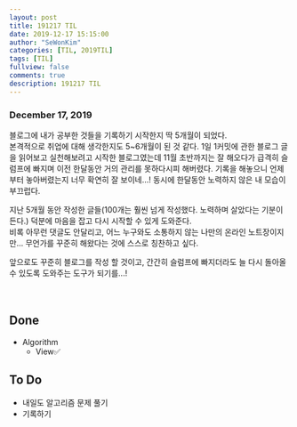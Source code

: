 ```yaml
---
layout: post
title: 191217 TIL 
date: 2019-12-17 15:15:00
author: "SeWonKim"
categories: [TIL, 2019TIL]
tags: [TIL]
fullview: false
comments: true
description: 191217 TIL
---
```


### December 17, 2019

블로그에 내가 공부한 것들을 기록하기 시작한지 딱 5개월이 되었다.      
본격적으로 취업에 대해 생각한지도 5~6개월이 된 것 같다. 1일 1커밋에 관한 블로그 글을 읽어보고 실천해보려고 시작한 블로그였는데 11월 초반까지는 잘 해오다가 급격히 슬럼프에 빠지며 이전 한달동안 거의 관리를 못하다시피 해버렸다. 기록을 해놓으니 언제부터 놓아버렸는지 너무 확연히 잘 보이네...! 동시에 한달동안 노력하지 않은 내 모습이 부끄럽다.

지난 5개월 동안 작성한 글들(100개는 훨씬 넘게 작성했다. 노력하며 살았다는 기분이 든다.) 덕분에 마음을 잡고 다시 시작할 수 있게 도와준다.    
비록 아무런 댓글도 안달리고, 어느 누구와도 소통하지 않는 나만의 온라인 노트장이지만... 무언가를 꾸준히 해왔다는 것에 스스로 칭찬하고 싶다.      

앞으로도 꾸준히 블로그를 작성 할 것이고, 간간히 슬럼프에 빠지더라도 늘 다시 돌아올 수 있도록 도와주는 도구가 되기를...!


　
## Done
- Algorithm
    - View✅ 


## To Do
- 내일도 알고리즘 문제 풀기
- 기록하기


　
